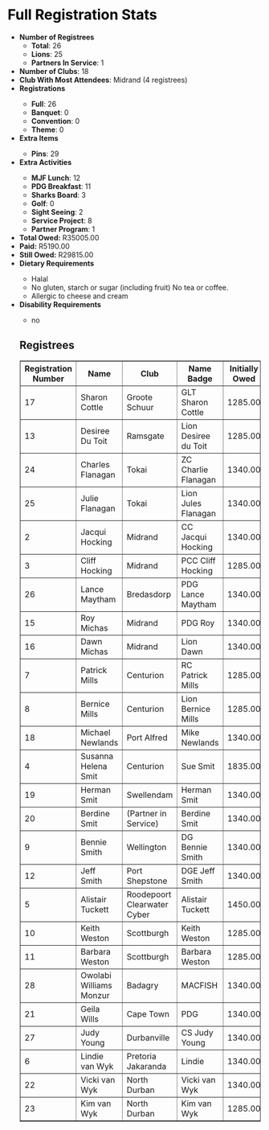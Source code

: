 <html>
<head>
<script type="text/javascript" src="https://ajax.googleapis.com/ajax/libs/jquery/3.4.1/jquery.min.js"></script>
<script type="text/javascript" src="https://cdnjs.com/libraries/jquery.tablesorter"></script>
<script type="text/javascript">
    $(function() {
        $(".registreeTable").tablesorter();
    });
</script>
</head>
<body>
<h1 style="color: #000000;">Full Registration Stats</h1>

<ul>
<li><strong>Number of Registrees</strong><ul>
<li><strong>Total</strong>: 26</li><li><strong>Lions</strong>: 25</li><li><strong>Partners In Service</strong>: 1</li></ul><li><strong>Number of Clubs</strong>: 18</li>
<li><strong>Club With Most Attendees</strong>: Midrand (4 registrees)
<li><strong>Registrations</strong></li><ul><li><strong>Full</strong>: 26
<li><strong>Banquet</strong>: 0
<li><strong>Convention</strong>: 0
<li><strong>Theme</strong>: 0
</ul><li><strong>Extra Items</strong></li><ul><li><strong>Pins</strong>: 29
</ul><li><strong>Extra Activities</strong></li><ul><li><strong>MJF Lunch</strong>: 12
<li><strong>PDG Breakfast</strong>: 11
<li><strong>Sharks Board</strong>: 3
<li><strong>Golf</strong>: 0
<li><strong>Sight Seeing</strong>: 2
<li><strong>Service Project</strong>: 8
<li><strong>Partner Program</strong>: 1
</ul><li><strong>Total Owed:</strong> R35005.00</li><li><strong>Paid:</strong> R5190.00</li><li><strong>Still Owed:</strong> R29815.00</li><li><strong>Dietary Requirements</strong></li><ul><li>Halal</li>
<li>No gluten, starch or sugar (including fruit) No tea or coffee.</li>
<li>Allergic to cheese and cream</li>
</ul><li><strong>Disability Requirements</strong></li><ul><li>no</li>
</ul><h2>Registrees</h2>
<table id="registreeTable" class="tablesorter" border="1" padding=1>
    <thead>
        <tr>
            <th>
                Registration Number
            </th> 
            <th>
                Name
            </th> 
            <th>
                Club
            </th>
            <th>
                Name Badge
            </th>
            <th>
                Initially Owed
            </th>
            <th>
                Paid
            </th>
            <th>
                Still Owed
            </th>
        </tr>
    </thead>
    <tbody>
<tr><td>17</td><td>Sharon Cottle</td><td>Groote Schuur</td><td>GLT Sharon Cottle </td><td>1285.00</td><td>0.00</td><td>1285.00</td></tr><tr><td>13</td><td>Desiree Du Toit</td><td>Ramsgate</td><td>Lion Desiree du Toit </td><td>1285.00</td><td>0.00</td><td>1285.00</td></tr><tr><td>24</td><td>Charles Flanagan</td><td>Tokai</td><td>ZC Charlie Flanagan</td><td>1340.00</td><td>300.00</td><td>1040.00</td></tr><tr><td>25</td><td>Julie Flanagan</td><td>Tokai</td><td>Lion Jules Flanagan</td><td>1340.00</td><td>300.00</td><td>1040.00</td></tr><tr><td>2</td><td>Jacqui Hocking</td><td>Midrand</td><td>CC Jacqui Hocking</td><td>1340.00</td><td>300.00</td><td>1040.00</td></tr><tr><td>3</td><td>Cliff Hocking</td><td>Midrand</td><td>PCC Cliff Hocking</td><td>1285.00</td><td>300.00</td><td>985.00</td></tr><tr><td>26</td><td>Lance Maytham</td><td>Bredasdorp</td><td>PDG Lance Maytham</td><td>1340.00</td><td>1340.00</td><td>0.00</td></tr><tr><td>15</td><td>Roy Michas</td><td>Midrand</td><td>PDG Roy</td><td>1340.00</td><td>0.00</td><td>1340.00</td></tr><tr><td>16</td><td>Dawn Michas</td><td>Midrand</td><td>Lion Dawn</td><td>1340.00</td><td>0.00</td><td>1340.00</td></tr><tr><td>7</td><td>Patrick Mills</td><td>Centurion</td><td>RC Patrick Mills</td><td>1285.00</td><td>300.00</td><td>985.00</td></tr><tr><td>8</td><td>Bernice Mills</td><td>Centurion</td><td>Lion Bernice Mills</td><td>1285.00</td><td>300.00</td><td>985.00</td></tr><tr><td>18</td><td>Michael Newlands</td><td>Port Alfred</td><td>Mike Newlands</td><td>1340.00</td><td>0.00</td><td>1340.00</td></tr><tr><td>4</td><td>Susanna Helena Smit</td><td>Centurion</td><td>Sue Smit</td><td>1835.00</td><td>0.00</td><td>1835.00</td></tr><tr><td>19</td><td>Herman Smit</td><td>Swellendam</td><td>Herman Smit</td><td>1340.00</td><td>0.00</td><td>1340.00</td></tr><tr><td>20</td><td>Berdine Smit</td><td>(Partner in Service)</td><td>Berdine Smit</td><td>1340.00</td><td>0.00</td><td>1340.00</td></tr><tr><td>9</td><td>Bennie Smith</td><td>Wellington</td><td>DG Bennie Smith</td><td>1340.00</td><td>0.00</td><td>1340.00</td></tr><tr><td>12</td><td>Jeff Smith</td><td>Port Shepstone</td><td>DGE Jeff Smith</td><td>1340.00</td><td>0.00</td><td>1340.00</td></tr><tr><td>5</td><td>Alistair Tuckett</td><td>Roodepoort Clearwater Cyber</td><td>Alistair Tuckett</td><td>1450.00</td><td>1450.00</td><td>0.00</td></tr><tr><td>10</td><td>Keith Weston</td><td>Scottburgh</td><td>Keith Weston</td><td>1285.00</td><td>300.00</td><td>985.00</td></tr><tr><td>11</td><td>Barbara Weston</td><td>Scottburgh</td><td>Barbara Weston</td><td>1285.00</td><td>300.00</td><td>985.00</td></tr><tr><td>28</td><td>Owolabi Williams Monzur</td><td>Badagry</td><td>MACFISH</td><td>1340.00</td><td>0.00</td><td>1340.00</td></tr><tr><td>21</td><td>Geila Wills</td><td>Cape Town</td><td>PDG </td><td>1340.00</td><td>0.00</td><td>1340.00</td></tr><tr><td>27</td><td>Judy Young</td><td>Durbanville</td><td>CS Judy Young</td><td>1340.00</td><td>0.00</td><td>1340.00</td></tr><tr><td>6</td><td>Lindie van Wyk</td><td>Pretoria Jakaranda</td><td>Lindie</td><td>1340.00</td><td>0.00</td><td>1340.00</td></tr><tr><td>22</td><td>Vicki van Wyk</td><td>North Durban</td><td>Vicki van Wyk</td><td>1340.00</td><td>0.00</td><td>1340.00</td></tr><tr><td>23</td><td>Kim van Wyk</td><td>North Durban</td><td>Kim van Wyk</td><td>1285.00</td><td>0.00</td><td>1285.00</td></tr>    </tbody>
</table>
</body>
</html>
